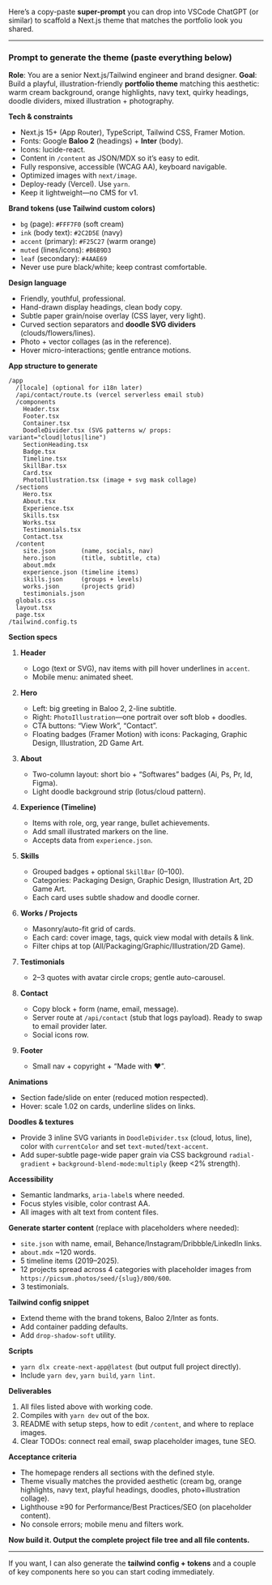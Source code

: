Here’s a copy-paste **super-prompt** you can drop into VSCode ChatGPT (or similar) to scaffold a Next.js theme that matches the portfolio look you shared.

---

### Prompt to generate the theme (paste everything below)

**Role**: You are a senior Next.js/Tailwind engineer and brand designer.
**Goal**: Build a playful, illustration-friendly **portfolio theme** matching this aesthetic: warm cream background, orange highlights, navy text, quirky headings, doodle dividers, mixed illustration + photography.

**Tech & constraints**

* Next.js 15+ (App Router), TypeScript, Tailwind CSS, Framer Motion.
* Fonts: Google **Baloo 2** (headings) + **Inter** (body).
* Icons: lucide-react.
* Content in `/content` as JSON/MDX so it’s easy to edit.
* Fully responsive, accessible (WCAG AA), keyboard navigable.
* Optimized images with `next/image`.
* Deploy-ready (Vercel). Use `yarn`.
* Keep it lightweight—no CMS for v1.

**Brand tokens (use Tailwind custom colors)**

* `bg` (page): `#FFF7F0` (soft cream)
* `ink` (body text): `#2C2D5E` (navy)
* `accent` (primary): `#F25C27` (warm orange)
* `muted` (lines/icons): `#B6B9D3`
* `leaf` (secondary): `#4AAE69`
* Never use pure black/white; keep contrast comfortable.

**Design language**

* Friendly, youthful, professional.
* Hand-drawn display headings, clean body copy.
* Subtle paper grain/noise overlay (CSS layer, very light).
* Curved section separators and **doodle SVG dividers** (clouds/flowers/lines).
* Photo + vector collages (as in the reference).
* Hover micro-interactions; gentle entrance motions.

**App structure to generate**

```
/app
  /[locale] (optional for i18n later)
  /api/contact/route.ts (vercel serverless email stub)
  /components
    Header.tsx
    Footer.tsx
    Container.tsx
    DoodleDivider.tsx (SVG patterns w/ props: variant="cloud|lotus|line")
    SectionHeading.tsx
    Badge.tsx
    Timeline.tsx
    SkillBar.tsx
    Card.tsx
    PhotoIllustration.tsx (image + svg mask collage)
  /sections
    Hero.tsx
    About.tsx
    Experience.tsx
    Skills.tsx
    Works.tsx
    Testimonials.tsx
    Contact.tsx
  /content
    site.json       (name, socials, nav)
    hero.json       (title, subtitle, cta)
    about.mdx
    experience.json (timeline items)
    skills.json     (groups + levels)
    works.json      (projects grid)
    testimonials.json
  globals.css
  layout.tsx
  page.tsx
/tailwind.config.ts
```

**Section specs**

1. **Header**

   * Logo (text or SVG), nav items with pill hover underlines in `accent`.
   * Mobile menu: animated sheet.

2. **Hero**

   * Left: big greeting in Baloo 2, 2-line subtitle.
   * Right: `PhotoIllustration`—one portrait over soft blob + doodles.
   * CTA buttons: “View Work”, “Contact”.
   * Floating badges (Framer Motion) with icons: Packaging, Graphic Design, Illustration, 2D Game Art.

3. **About**

   * Two-column layout: short bio + “Softwares” badges (Ai, Ps, Pr, Id, Figma).
   * Light doodle background strip (lotus/cloud pattern).

4. **Experience (Timeline)**

   * Items with role, org, year range, bullet achievements.
   * Add small illustrated markers on the line.
   * Accepts data from `experience.json`.

5. **Skills**

   * Grouped badges + optional `SkillBar` (0–100).
   * Categories: Packaging Design, Graphic Design, Illustration Art, 2D Game Art.
   * Each card uses subtle shadow and doodle corner.

6. **Works / Projects**

   * Masonry/auto-fit grid of cards.
   * Each card: cover image, tags, quick view modal with details & link.
   * Filter chips at top (All/Packaging/Graphic/Illustration/2D Game).

7. **Testimonials**

   * 2–3 quotes with avatar circle crops; gentle auto-carousel.

8. **Contact**

   * Copy block + form (name, email, message).
   * Server route at `/api/contact` (stub that logs payload). Ready to swap to email provider later.
   * Social icons row.

9. **Footer**

   * Small nav + copyright + “Made with ❤️”.

**Animations**

* Section fade/slide on enter (reduced motion respected).
* Hover: scale 1.02 on cards, underline slides on links.

**Doodles & textures**

* Provide 3 inline SVG variants in `DoodleDivider.tsx` (cloud, lotus, line), color with `currentColor` and set `text-muted`/`text-accent`.
* Add super-subtle page-wide paper grain via CSS background `radial-gradient` + `background-blend-mode:multiply` (keep <2% strength).

**Accessibility**

* Semantic landmarks, `aria-label`s where needed.
* Focus styles visible, color contrast AA.
* All images with alt text from content files.

**Generate starter content** (replace with placeholders where needed):

* `site.json` with name, email, Behance/Instagram/Dribbble/LinkedIn links.
* `about.mdx` ~120 words.
* 5 timeline items (2019–2025).
* 12 projects spread across 4 categories with placeholder images from `https://picsum.photos/seed/{slug}/800/600`.
* 3 testimonials.

**Tailwind config snippet**

* Extend theme with the brand tokens, Baloo 2/Inter as fonts.
* Add container padding defaults.
* Add `drop-shadow-soft` utility.

**Scripts**

* `yarn dlx create-next-app@latest` (but output full project directly).
* Include `yarn dev`, `yarn build`, `yarn lint`.

**Deliverables**

1. All files listed above with working code.
2. Compiles with `yarn dev` out of the box.
3. README with setup steps, how to edit `/content`, and where to replace images.
4. Clear TODOs: connect real email, swap placeholder images, tune SEO.

**Acceptance criteria**

* The homepage renders all sections with the defined style.
* Theme visually matches the provided aesthetic (cream bg, orange highlights, navy text, playful headings, doodles, photo+illustration collage).
* Lighthouse ≥90 for Performance/Best Practices/SEO (on placeholder content).
* No console errors; mobile menu and filters work.

**Now build it. Output the complete project file tree and all file contents.**

---

If you want, I can also generate the **tailwind config + tokens** and a couple of key components here so you can start coding immediately.
